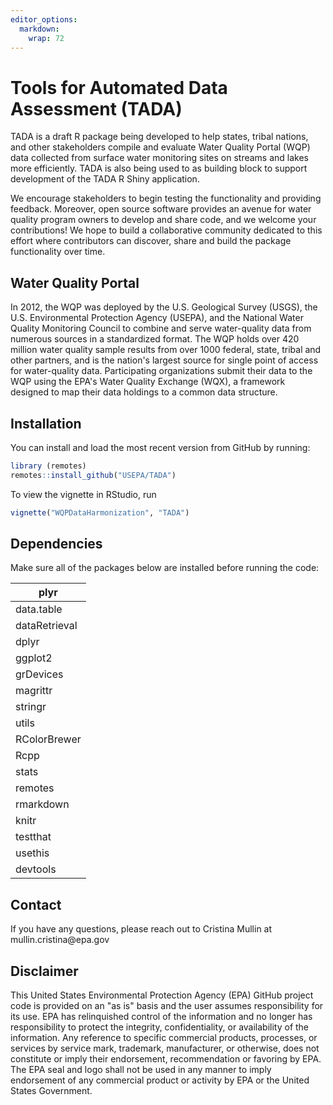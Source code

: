 ```yaml
---
editor_options: 
  markdown: 
    wrap: 72
---
```


# Tools for Automated Data Assessment (TADA)

TADA is a draft R package being developed to help states, tribal
nations, and other stakeholders compile and evaluate Water Quality
Portal (WQP) data collected from surface water monitoring sites on
streams and lakes more efficiently. TADA is also being used to as
building block to support development of the TADA R Shiny application.

We encourage stakeholders to begin testing the functionality and
providing feedback. Moreover, open source software provides an avenue
for water quality program owners to develop and share code, and we
welcome your contributions! We hope to build a collaborative community
dedicated to this effort where contributors can discover, share and
build the package functionality over time.

## Water Quality Portal

In 2012, the WQP was deployed by the U.S. Geological Survey (USGS), the
U.S. Environmental Protection Agency (USEPA), and the National Water
Quality Monitoring Council to combine and serve water-quality data from
numerous sources in a standardized format. The WQP holds over 420
million water quality sample results from over 1000 federal, state,
tribal and other partners, and is the nation's largest source for single
point of access for water-quality data. Participating organizations
submit their data to the WQP using the EPA's Water Quality Exchange
(WQX), a framework designed to map their data holdings to a common data
structure.

## Installation

You can install and load the most recent version from GitHub by running:

``` r
library (remotes)
remotes::install_github("USEPA/TADA")
```

To view the vignette in RStudio, run

``` r
vignette("WQPDataHarmonization", "TADA")
```

## Dependencies

Make sure all of the packages below are installed before running the
code:

| plyr          |
|---------------|
| data.table    |
| dataRetrieval |
| dplyr         |
| ggplot2       |
| grDevices     |
| magrittr      |
| stringr       |
| utils         |
| RColorBrewer  |
| Rcpp          |
| stats         |
| remotes       |
| rmarkdown     |
| knitr         |
| testthat      |
| usethis       |
| devtools      |

## Contact

If you have any questions, please reach out to Cristina Mullin at
mullin.cristina\@epa.gov

## Disclaimer

This United States Environmental Protection Agency (EPA) GitHub project
code is provided on an "as is" basis and the user assumes responsibility
for its use. EPA has relinquished control of the information and no
longer has responsibility to protect the integrity, confidentiality, or
availability of the information. Any reference to specific commercial
products, processes, or services by service mark, trademark,
manufacturer, or otherwise, does not constitute or imply their
endorsement, recommendation or favoring by EPA. The EPA seal and logo
shall not be used in any manner to imply endorsement of any commercial
product or activity by EPA or the United States Government.
